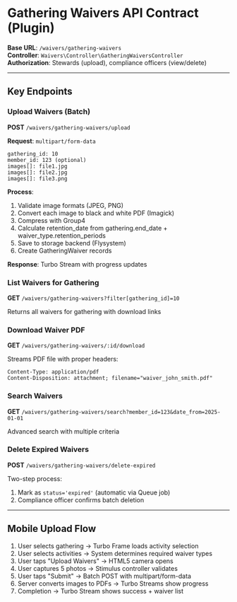 # Gathering Waivers API Contract (Plugin)

**Base URL**: `/waivers/gathering-waivers`  
**Controller**: `Waivers\Controller\GatheringWaiversController`  
**Authorization**: Stewards (upload), compliance officers (view/delete)

---

## Key Endpoints

### Upload Waivers (Batch)
**POST** `/waivers/gathering-waivers/upload`

**Request**: `multipart/form-data`
```
gathering_id: 10
member_id: 123 (optional)
images[]: file1.jpg
images[]: file2.jpg
images[]: file3.png
```

**Process**:
1. Validate image formats (JPEG, PNG)
2. Convert each image to black and white PDF (Imagick)
3. Compress with Group4
4. Calculate retention_date from gathering.end_date + waiver_type.retention_periods
5. Save to storage backend (Flysystem)
6. Create GatheringWaiver records

**Response**: Turbo Stream with progress updates

### List Waivers for Gathering
**GET** `/waivers/gathering-waivers?filter[gathering_id]=10`

Returns all waivers for gathering with download links

### Download Waiver PDF
**GET** `/waivers/gathering-waivers/:id/download`

Streams PDF file with proper headers:
```
Content-Type: application/pdf
Content-Disposition: attachment; filename="waiver_john_smith.pdf"
```

### Search Waivers
**GET** `/waivers/gathering-waivers/search?member_id=123&date_from=2025-01-01`

Advanced search with multiple criteria

### Delete Expired Waivers
**POST** `/waivers/gathering-waivers/delete-expired`

Two-step process:
1. Mark as `status='expired'` (automatic via Queue job)
2. Compliance officer confirms batch deletion

---

## Mobile Upload Flow

1. User selects gathering → Turbo Frame loads activity selection
2. User selects activities → System determines required waiver types
3. User taps "Upload Waivers" → HTML5 camera opens
4. User captures 5 photos → Stimulus controller validates
5. User taps "Submit" → Batch POST with multipart/form-data
6. Server converts images to PDFs → Turbo Streams show progress
7. Completion → Turbo Stream shows success + waiver list
